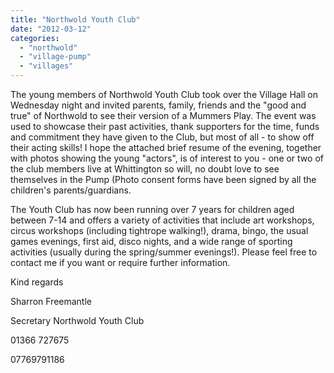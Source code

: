 ```yaml
---
title: "Northwold Youth Club"
date: "2012-03-12"
categories: 
  - "northwold"
  - "village-pump"
  - "villages"
---
```


The young members of Northwold Youth Club took over the Village Hall on Wednesday night and invited parents, family, friends and the "good and true" of Northwold to see their version of a Mummers Play. The event was used to showcase their past activities, thank supporters for the time, funds and commitment they have given to the Club, but most of all - to show off their acting skills! I hope the attached brief resume of the evening, together with photos showing the young "actors", is of interest to you - one or two of the club members live at Whittington so will, no doubt love to see themselves in the Pump (Photo consent forms have been signed by all the children's parents/guardians.

The Youth Club has now been running over 7 years for children aged between 7-14 and offers a variety of activities that include art workshops, circus workshops (including tightrope walking!), drama, bingo, the usual games evenings, first aid, disco nights, and a wide range of sporting activities (usually during the spring/summer evenings!). Please feel free to contact me if you want or require further information.

Kind regards

Sharron Freemantle

Secretary Northwold Youth Club

01366 727675

07769791186
